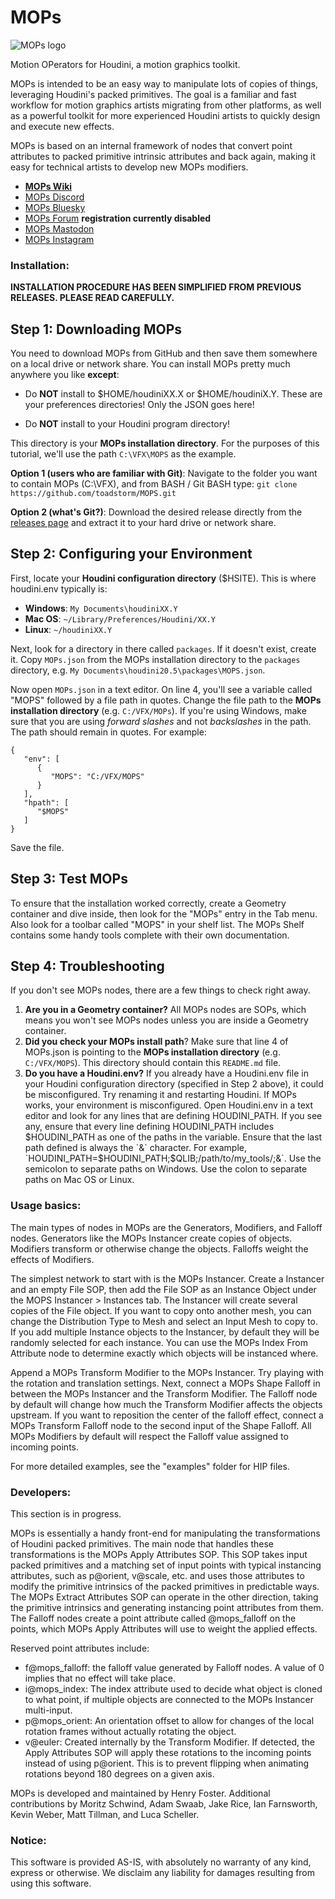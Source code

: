MOPs
======

![MOPs logo](https://github.com/toadstorm/MOPS/blob/master/mops_logo_01.png)

Motion OPerators for Houdini, a motion graphics toolkit.

MOPs is intended to be an easy way to manipulate lots of copies of things, leveraging Houdini's packed primitives. The goal is a familiar and fast workflow for motion graphics artists migrating from other platforms, as well as a powerful toolkit for more experienced Houdini artists to quickly design and execute new effects.

MOPs is based on an internal framework of nodes that convert point attributes to packed primitive intrinsic attributes and back again, making it easy for technical artists to develop new MOPs modifiers.

* [**MOPs Wiki**](https://github.com/toadstorm/MOPS/wiki)
* [MOPs Discord](https://discord.gg/TSb3unn6uf)
* [MOPs Bluesky](https://bsky.app/profile/motionoperators.com)
* [MOPs Forum](https://forum.motionoperators.com) **registration currently disabled**
* [MOPs Mastodon](https://mograph.social/@motionoperators)
* [MOPs Instagram](https://www.instagram.com/motionoperators)


### Installation:

**INSTALLATION PROCEDURE HAS BEEN SIMPLIFIED FROM PREVIOUS RELEASES. PLEASE READ CAREFULLY.**

## Step 1: Downloading MOPs

You need to download MOPs from GitHub and then save them somewhere on a local drive or network share. You can install MOPs pretty much anywhere you like **except**:

* Do **NOT** install to $HOME/houdiniXX.X or $HOME/houdiniX.Y. These are your preferences directories! Only the JSON goes here!
	
* Do **NOT** install to your Houdini program directory!

This directory is your **MOPs installation directory**. For the purposes of this tutorial, we'll use the path `C:\VFX\MOPS` as the example.
	

**Option 1 (users who are familiar with Git)**:
Navigate to the folder you want to contain MOPs (C:\VFX), and from BASH / Git BASH type:
`git clone https://github.com/toadstorm/MOPS.git`

**Option 2 (what's Git?)**:
Download the desired release directly from the [releases page](https://github.com/toadstorm/MOPS/releases) and extract it to your hard drive or network share.

## Step 2: Configuring your Environment

First, locate your **Houdini configuration directory** ($HSITE). This is where houdini.env typically is:

* **Windows**: `My Documents\houdiniXX.Y`
* **Mac OS**: `~/Library/Preferences/Houdini/XX.Y`
* **Linux**: `~/houdiniXX.Y`

Next, look for a directory in there called `packages`. If it doesn't exist, create it. Copy `MOPs.json` from the MOPs installation directory to the `packages` directory, e.g. `My Documents\houdini20.5\packages\MOPS.json`.

Now open `MOPs.json` in a text editor. On line 4, you'll see a variable called "MOPS" followed by a file path in quotes. Change the file path to the **MOPs installation directory** (e.g. `C:/VFX/MOPs`). If you're using Windows, make sure that you are using *forward slashes* and not *backslashes* in the path. The path should remain in quotes. For example:

```
{
   "env": [
      {
         "MOPS": "C:/VFX/MOPS"
      }
   ],
   "hpath": [
      "$MOPS"
   ]
}
```

Save the file.

## Step 3: Test MOPs

To ensure that the installation worked correctly, create a Geometry container and dive inside, then look for the "MOPs" entry in the Tab menu. Also look for a toolbar called "MOPS" in your shelf list. The MOPs Shelf contains some handy tools complete with their own documentation.

## Step 4: Troubleshooting

If you don't see MOPs nodes, there are a few things to check right away.

1. **Are you in a Geometry container?** All MOPs nodes are SOPs, which means you won't see MOPs nodes unless you are inside a Geometry container.
2. **Did you check your MOPs install path**? Make sure that line 4 of MOPs.json is pointing to the **MOPs installation directory** (e.g. `C:/VFX/MOPS`). This directory should contain this `README.md` file.
3. **Do you have a Houdini.env?** If you already have a Houdini.env file in your Houdini configuration directory (specified in Step 2 above), it could be misconfigured. Try renaming it and restarting Houdini. If MOPs works, your environment is misconfigured. Open Houdini.env in a text editor and look for any lines that are defining HOUDINI_PATH. If you see any, ensure that every line defining HOUDINI_PATH includes $HOUDINI_PATH as one of the paths in the variable. Ensure that the last path defined is always the `&` character. For example, `HOUDINI_PATH=$HOUDINI_PATH;$QLIB;/path/to/my_tools/;&`. Use the semicolon to separate paths on Windows. Use the colon to separate paths on Mac OS or Linux.


### Usage basics:

The main types of nodes in MOPs are the Generators, Modifiers, and Falloff nodes. Generators like the MOPs Instancer create copies of objects. Modifiers transform or otherwise change the objects. Falloffs weight the effects of Modifiers.

The simplest network to start with is the MOPs Instancer. Create a Instancer and an empty File SOP, then add the File SOP as an Instance Object under the MOPS Instancer > Instances tab. The Instancer will create several copies of the File object. If you want to copy onto another mesh, you can change the Distribution Type to Mesh and select an Input Mesh to copy to. If you add multiple Instance objects to the Instancer, by default they will be randomly selected for each instance. You can use the MOPs Index From Attribute node to determine exactly which objects will be instanced where.

Append a MOPs Transform Modifier to the MOPs Instancer. Try playing with the rotation and translation settings. Next, connect a MOPs Shape Falloff in between the MOPs Instancer and the Transform Modifier. The Falloff node by default will change how much the Transform Modifier affects the objects upstream. If you want to reposition the center of the falloff effect, connect a MOPs Transform Falloff node to the second input of the Shape Falloff. All MOPs Modifiers by default will respect the Falloff value assigned to incoming points. 

For more detailed examples, see the "examples" folder for HIP files.


### Developers:
This section is in progress.

MOPs is essentially a handy front-end for manipulating the transformations of Houdini packed primitives. The main node that handles these transformations is the MOPs Apply Attributes SOP. This SOP takes input packed primitives and a matching set of input points with typical instancing attributes, such as p@orient, v@scale, etc. and uses those attributes to modify the primitive intrinsics of the packed primitives in predictable ways. The MOPs Extract Attributes SOP can operate in the other direction, taking the primitive intrinsics and generating instancing point attributes from them. The Falloff nodes create a point attribute called @mops_falloff on the points, which MOPs Apply Attributes will use to weight the applied effects.

Reserved point attributes include:
* f@mops_falloff: the falloff value generated by Falloff nodes. A value of 0 implies that no effect will take place.
* i@mops_index: The index attribute used to decide what object is cloned to what point, if multiple objects are connected to the MOPs Instancer multi-input.
* p@mops_orient: An orientation offset to allow for changes of the local rotation frames without actually rotating the object.
* v@euler: Created internally by the Transform Modifier. If detected, the Apply Attributes SOP will apply these rotations to the incoming points instead of using p@orient. This is to prevent flipping when animating rotations beyond 180 degrees on a given axis.

MOPs is developed and maintained by Henry Foster. Additional contributions by Moritz Schwind, Adam Swaab, Jake Rice, Ian Farnsworth, Kevin Weber, Matt Tillman, and Luca Scheller. 

### Notice:
This software is provided AS-IS, with absolutely no warranty of any kind, express or otherwise. We disclaim any liability for damages resulting from using this software.
